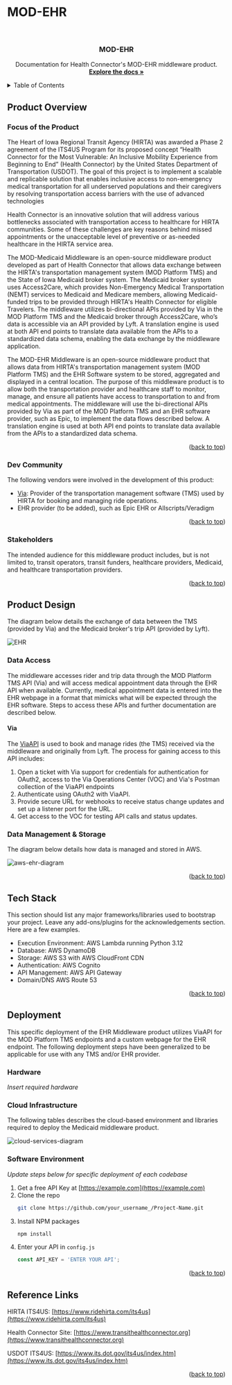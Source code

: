 # MOD-EHR

<!-- Improved compatibility of back to top link: See: https://github.com/othneildrew/Best-README-Template/pull/73 -->
<a name="readme-top"></a>

<!-- [![Contributors][contributors-shield]][contributors-url]
[![Forks][forks-shield]][forks-url]
[![Stargazers][stars-shield]][stars-url]
[![Issues][issues-shield]][issues-url]
[![MIT License][license-shield]][license-url]
[![LinkedIn][linkedin-shield]][linkedin-url] -->



<!-- PROJECT LOGO -->
<br />
<div align="center">
  <!-- <a href="https://github.com/othneildrew/Best-README-Template">
    <img src="images/logo.png" alt="Logo" width="80" height="80">
  </a> -->

  <h3 align="center">MOD-EHR</h3>

  <p align="center">
    Documentation for Health Connector's MOD-EHR middleware product.
    <br />
    <a href="https://github.com/HIRTA-HC/MOD-EHR"><strong>Explore the docs »</strong></a>
    <br />
    <!-- <br />
    <a href="https://github.com/othneildrew/Best-README-Template">View Demo</a>
    ·
    <a href="https://github.com/othneildrew/Best-README-Template/issues/new?labels=bug&template=bug-report---.md">Report Bug</a>
    ·
    <a href="https://github.com/othneildrew/Best-README-Template/issues/new?labels=enhancement&template=feature-request---.md">Request Feature</a> -->
  </p>
</div>



<!-- TABLE OF CONTENTS -->
<details>
  <summary>Table of Contents</summary>
  <ol>
    <li>
      <a href="#about-the-project">Product Overview</a>
      <ul>
        <li><a href="#focus-of-the-product">Focus of the Product</a></li>
        <li><a href="#dev-community">Dev Community</a></li>
        <li><a href="#stakeholders">Project Stakeholders</a></li>
      </ul>
    </li>
    <li>
      <a href="#product-design">Product Design</a>
      <ul>
        <li><a href="#data-access">Data Access</a></li>
        <li><a href="#data-management">Data Management</a></li>
        <li><a href="#data-storage">Data Storage</a></li>
        <li><a href="#user-interface">User Interface</a></li>
      </ul>
    </li>
    <li><a href="#tech-stack">Tech Stack</a></li>
    <li><a href="#deployment">Deployment</a></li>
      <ul>
        <li><a href="#hardware">Hardware</a></li>
        <li><a href="#cloud-infrastructure">Cloud Infrastructure</a></li>
        <li><a href="#software-environment">Software Environment</a></li>
      </ul>
    <!-- <li><a href="#contributing">Contributing</a></li>
    <li><a href="#license">License</a></li> -->
    <li><a href="#reference-links">Reference Links</a></li>
    <li><a href="#acknowledgments">Acknowledgments</a></li>
  </ol>
</details>



<!-- ABOUT THE PROJECT -->
## Product Overview

<!-- [![Medicaid][medicaid-diagram](https://example.com) -->


### Focus of the Product

The Heart of Iowa Regional Transit Agency (HIRTA) was awarded a Phase 2 agreement of the ITS4US Program for its proposed concept “Health Connector for the Most Vulnerable: An Inclusive Mobility Experience from Beginning to End” (Health Connector) by the United States Department of Transportation (USDOT). The goal of this project is to implement a scalable and replicable solution that enables inclusive access to non-emergency medical transportation for all underserved populations and their caregivers by resolving transportation access barriers with the use of advanced technologies

Health Connector is an innovative solution that will address various bottlenecks associated with transportation access to healthcare for HIRTA communities. Some of these challenges are key reasons behind missed appointments or the unacceptable level of preventive or as-needed healthcare in the HIRTA service area. 

The MOD-Medicaid Middleware is an open-source middleware product developed as part of Health Connector that allows data exchange between the HIRTA's transportation management system (MOD Platform TMS) and the State of Iowa Medicaid broker system. The Medicaid broker system uses Access2Care, which provides Non-Emergency Medical Transportation (NEMT) services to Medicaid and Medicare members, allowing Medicaid-funded trips to be provided through HIRTA's Health Connector for eligible Travelers. The middleware utilizes  bi-directional APIs provided by Via in the MOD Platform TMS and the Medicaid broker through Access2Care, who’s data is accessible via an API provided by Lyft. A translation engine is used at both API end points to translate data available from the APIs to a standardized data schema, enabling the data exchange by the middleware application. 

The MOD-EHR Middleware is an open-source middleware product that allows data from HIRTA's transportation management system (MOD Platform TMS) and the EHR Software system to be stored, aggregated and displayed in a central location. The purpose of this middleware product is to allow both the transportation provider and healthcare staff to monitor, manage, and ensure all patients have access to transportation to and from medical appointments. The middleware will use the bi-directional APIs provided by Via as part of the MOD Platform TMS and an EHR software provider, such as Epic, to implement the data flows described below. A translation engine is used at both API end points to translate data available from the APIs to a standardized data schema.

<p align="right">(<a href="#readme-top">back to top</a>)</p>



### Dev Community

The following vendors were involved in the development of this product:

* [Via](https://ridewithvia.com/): Provider of the transportation management software (TMS) used by HIRTA for booking and managing ride operations.
* EHR provider (to be added), such as Epic EHR or Allscripts/Veradigm

<p align="right">(<a href="#readme-top">back to top</a>)</p>

### Stakeholders

The intended audience for this middleware product includes, but is not limited to, transit operators, transit funders, healthcare providers, Medicaid, and healthcare transportation providers.

<p align="right">(<a href="#readme-top">back to top</a>)</p>



<!-- GETTING STARTED -->
## Product Design

The diagram below details the exchange of data between the TMS (provided by Via)
 and the Medicaid broker's trip API (provided by Lyft).

![EHR](/images/EHR.png)

### Data Access

The middleware accesses rider and trip data through the MOD Platform TMS API (Via) and will access medical appointment data through the EHR API when available. Currently, medical appointment data is entered into the EHR webpage in a format that mimicks what will be expected through the EHR software. Steps to access these APIs and further documentation are described below.

#### Via

The [ViaAPI](https://developer.ridewithvia.com/) is used to book and manage rides (the TMS) received via the middleware and originally from Lyft. The process for gaining access to this API includes:

1. Open a ticket with Via support for credentials for authentication for OAuth2, access to the Via Operations Center (VOC) and Via's Postman collection of the ViaAPI endpoints
2. Authenticate using OAuth2 with ViaAPI.
3. Provide secure URL for webhooks to receive status change updates and set up a listener port for the URL.
4. Get access to the VOC for testing API calls and status updates.

### Data Management & Storage

The diagram below details how data is managed and stored in AWS.

![aws-ehr-diagram](/images/AWS-Medicaid.png)
<!-- ### Data Storage -->

<!-- ### User Interface -->

<p align="right">(<a href="#readme-top">back to top</a>)</p>



<!-- USAGE EXAMPLES -->
## Tech Stack

This section should list any major frameworks/libraries used to bootstrap your project. Leave any add-ons/plugins for the acknowledgements section. Here are a few examples.

* Execution Environment: AWS Lambda running Python 3.12
* Database: AWS DynamoDB
* Storage: AWS S3 with AWS CloudFront CDN
* Authentication: AWS Cognito
* API Management: AWS API Gateway
* Domain/DNS AWS Route 53



<p align="right">(<a href="#readme-top">back to top</a>)</p>



<!-- ROADMAP -->
## Deployment

This specific deployment of the EHR Middleware product utilizes ViaAPI for the MOD Platform TMS endpoints and a custom webpage for the EHR endpoint. The following deployment steps have been generalized to be applicable for use with any TMS and/or EHR provider.

### Hardware

_Insert required hardware_

### Cloud Infrastructure

The following tables describes the cloud-based environment and libraries required to deploy the Medicaid middleware product.

![cloud-services-diagram](/images/cloud-services.png)

### Software Environment

_Update steps below for specific deployment of each codebase_

1. Get a free API Key at [https://example.com](https://example.com)
2. Clone the repo
   ```sh
   git clone https://github.com/your_username_/Project-Name.git
   ```
3. Install NPM packages
   ```sh
   npm install
   ```
4. Enter your API in `config.js`
   ```js
   const API_KEY = 'ENTER YOUR API';
   ```

<p align="right">(<a href="#readme-top">back to top</a>)</p>





<!-- LICENSE -->
<!-- ## License

Distributed under the MIT License. See `LICENSE.txt` for more information.

<p align="right">(<a href="#readme-top">back to top</a>)</p>
 --> 


<!-- CONTACT -->
## Reference Links

HIRTA ITS4US: [https://www.ridehirta.com/its4us](https://www.ridehirta.com/its4us)

Health Connector Site: [https://www.transithealthconnector.org](https://www.transithealthconnector.org)

USDOT ITS4US: [https://www.its.dot.gov/its4us/index.htm](https://www.its.dot.gov/its4us/index.htm)

<p align="right">(<a href="#readme-top">back to top</a>)</p>


<!-- MARKDOWN LINKS & IMAGES -->
<!-- https://www.markdownguide.org/basic-syntax/#reference-style-links -->
[EHR]: images/EHR.png
[aws-ehr-diagram]: images/AWS-EHR
[cloud-services-diagram]: images/cloud-services.png
[python.org]: https://img.shields.io/badge/python-3670A0?style=for-the-badge&logo=python&logoColor=ffdd54
[python-url]: https://www.python.org/
[aws.amazon.com]: https://img.shields.io/badge/AWS-232F32?style=for-the-badge&logo=AmazonAWS&logoColor=white
[aws-url]: https://aws.amazon.com/
[aws.amazon.com/pm/dynamodb]: https://miro.medium.com/v2/resize:fit:655/1*bjd-Db1gbvIyxcJ8-D1AmA.png
[awsdynamo-url]: https://aws.amazon.com/pm/dynamodb/?gclid=Cj0KCQjw9vqyBhCKARIsAIIcLMFxxPZqEdK938GEeLSrt1DDbhlsak3TGhg7Ysf5AqGRH9Lnw6C5MX0aAmt5EALw_wcB&trk=390f2f77-1064-4521-bd83-27d9213b65c9&sc_channel=ps&ef_id=Cj0KCQjw9vqyBhCKARIsAIIcLMFxxPZqEdK938GEeLSrt1DDbhlsak3TGhg7Ysf5AqGRH9Lnw6C5MX0aAmt5EALw_wcB:G:s&s_kwcid=AL!4422!3!651751060005!p!!g!!dynamo%20storage!19852662209!145019198377
